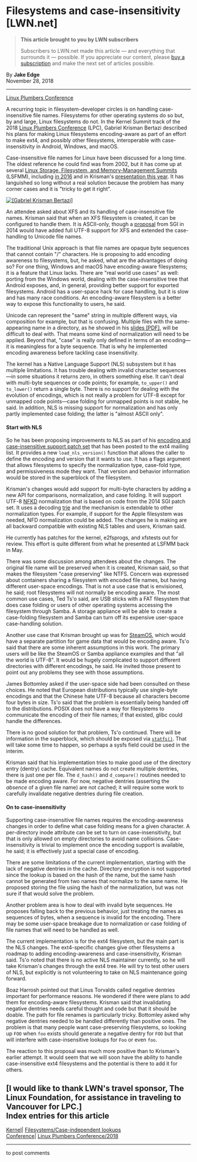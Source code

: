 # Filesystems and case-insensitivity [LWN.net]

> **This article brought to you by LWN subscribers**
> 
> Subscribers to LWN.net made this article — and everything that surrounds it — possible. If you appreciate our content, please [buy a subscription](/Promo/nst-nag3/subscribe) and make the next set of articles possible. 

By **Jake Edge**  
November 28, 2018 

* * *

[Linux Plumbers Conference](/Archives/ConferenceByYear/#2018-Linux_Plumbers_Conference)

A recurring topic in filesystem-developer circles is on handling case-insensitive file names. Filesystems for other operating systems do so but, by and large, Linux filesystems do not. In the Kernel Summit track of the 2018 [Linux Plumbers Conference](https://linuxplumbersconf.org/) (LPC), Gabriel Krisman Bertazi described his plans for making Linux filesystems encoding-aware as part of an effort to make ext4, and possibly other filesystems, interoperable with case-insensitivity in Android, Windows, and macOS. 

Case-insensitive file names for Linux have been discussed for a long time. The oldest reference he could find was from 2002, but it has come up at several [Linux Storage, Filesystem, and Memory-Management Summits](/Archives/ConferenceIndex/#Storage_Filesystem__Memory_Management) (LSFMM), including [in 2016](/Articles/685431/) and in Krisman's [presentation this year](/Articles/754508/). It has languished so long without a real solution because the problem has many corner cases and it is "tricky to get it right". 

[ ![\[Gabriel Krisman Bertazi\]](https://static.lwn.net/images/2018/lpc-krisman-sm.jpg) ](/Articles/772971/)

An attendee asked about XFS and its handling of case-insensitive file names. Krisman said that when an XFS filesystem is created, it can be configured to handle them. It is ASCII-only, though a [proposal](https://www.spinics.net/lists/xfs/msg30069.html) from SGI in 2014 would have added full UTF-8 support for XFS and extended the case-handling to Unicode file names. 

The traditional Unix approach is that file names are opaque byte sequences that cannot contain "/" characters. He is proposing to add encoding awareness to filesystems, but, he asked, what are the advantages of doing so? For one thing, Windows and macOS have encoding-aware filesystems; it is a feature that Linux lacks. There are "real world use cases" as well: porting from the Windows world, dealing with the case-insensitive tree that Android exposes, and, in general, providing better support for exported filesystems. Android has a user-space hack for case handling, but it is slow and has many race conditions. An encoding-aware filesystem is a better way to expose this functionality to users, he said. 

Unicode can represent the "same" string in multiple different ways, via composition for example, but that is confusing. Multiple files with the same-appearing name in a directory, as he showed in his [slides [PDF]](https://linuxplumbersconf.org/event/2/contributions/242/attachments/140/173/case-insensitive-lookups.pdf), will be difficult to deal with. That means some kind of normalization will need to be applied. Beyond that, "case" is really only defined in terms of an encoding—it is meaningless for a byte sequence. That is why he implemented encoding awareness before tackling case insensitivity. 

The kernel has a Native Language Support (NLS) subsystem but it has multiple limitations. It has trouble dealing with invalid character sequences—in some situations it returns zero, in others something else. It can't deal with multi-byte sequences or code points; for example, `to_upper()` and `to_lower()` return a single byte. There is no support for dealing with the evolution of encodings, which is not really a problem for UTF-8 except for unmapped code points—case folding for unmapped points is not stable, he said. In addition, NLS is missing support for normalization and has only partly implemented case folding; the latter is "almost ASCII only". 

#### Start with NLS

So he has been proposing improvements to NLS as part of his [encoding and case-insensitive support patch set](/ml/linux-ext4/20181017205524.23360-1-krisman@collabora.co.uk/) that has been posted to the ext4 mailing list. It provides a new `load_nls_version()` function that allows the caller to define the encoding and version that it wants to use. It has a flags argument that allows filesystems to specify the normalization type, case-fold type, and permissiveness mode they want. That version and behavior information would be stored in the superblock of the filesystem. 

Krisman's changes would add support for multi-byte characters by adding a new API for comparisons, normalization, and case folding. It will support UTF-8 [NFKD](https://en.wikipedia.org/wiki/Unicode_equivalence#Normal_forms) normalization that is based on code from the 2014 SGI patch set. It uses a decoding [trie](https://en.wikipedia.org/wiki/Trie) and the mechanism is extendable to other normalization types. For example, if support for the Apple filesystem was needed, NFD normalization could be added. The changes he is making are all backward compatible with existing NLS tables and users, Krisman said. 

He currently has patches for the kernel, e2fsprogs, and xfstests out for review. This effort is quite different from what he presented at LSFMM back in May. 

There was some discussion among attendees about the changes. The original file name will be preserved when it is created, Krisman said, so that makes the filesystem "case preserving" like NTFS. Concern was expressed about containers sharing a filesystem with encoded file names, but having different user-space encodings. That is not a use case that is envisioned, he said; root filesystems will not normally be encoding aware. The most common use cases, Ted Ts'o said, are USB sticks with a FAT filesystem that does case folding or users of other operating systems accessing the filesystem through Samba. A storage appliance will be able to create a case-folding filesystem and Samba can turn off its expensive user-space case-handling solution. 

Another use case that Krisman brought up was for [SteamOS](https://store.steampowered.com/steamos/), which would have a separate partition for game data that would be encoding aware. Ts'o said that there are some inherent assumptions in this work. The primary users will be like the SteamOS or Samba appliance examples and that "all the world is UTF-8". It would be hugely complicated to support different directories with different encodings, he said. He invited those present to point out any problems they see with those assumptions. 

James Bottomley asked if the user-space side had been consulted on these choices. He noted that European distributions typically use single-byte encodings and that the Chinese hate UTF-8 because all characters become four bytes in size. Ts'o said that the problem is essentially being handed off to the distributions. POSIX does not have a way for filesystems to communicate the encoding of their file names; if that existed, glibc could handle the differences. 

There is no good solution for that problem, Ts'o continued. There will be information in the superblock, which should be exposed via [`statfs()`](http://man7.org/linux/man-pages/man2/statfs.2.html). That will take some time to happen, so perhaps a sysfs field could be used in the interim. 

Krisman said that his implementation tries to make good use of the directory entry (dentry) cache. Equivalent names do not create multiple dentries, there is just one per file. The `d_hash()` and `d_compare()` routines needed to be made encoding aware. For now, negative dentries (asserting the _absence_ of a given file name) are not cached; it will require some work to carefully invalidate negative dentries during file creation. 

#### On to case-insensitivity

Supporting case-insensitive file names requires the encoding-awareness changes in order to define what case folding means for a given character. A per-directory inode attribute can be set to turn on case-insensitivity, but that is only allowed on empty directories to avoid name collisions. Case-insensitivity is trivial to implement once the encoding support is available, he said; it is effectively just a special case of encoding. 

There are some limitations of the current implementation, starting with the lack of negative dentries in the cache. Directory encryption is not supported since the lookup is based on the hash of the name, but the same hash cannot be generated from two names that normalize to the same name. He proposed storing the file using the hash of the normalization, but was not sure if that would solve the problem. 

Another problem area is how to deal with invalid byte sequences. He proposes falling back to the previous behavior, just treating the names as sequences of bytes, when a sequence is invalid for the encoding. There may be some user-space breakage due to normalization or case folding of file names that will need to be handled as well. 

The current implementation is for the ext4 filesystem, but the main part is the NLS changes. The ext4-specific changes give other filesystems a roadmap to adding encoding-awareness and case-insensitivity, Krisman said. Ts'o noted that there is no active NLS maintainer currently, so he will take Krisman's changes through the ext4 tree. He will try to test other users of NLS, but explicitly is not volunteering to take on NLS maintenance going forward. 

Boaz Harrosh pointed out that Linus Torvalds called negative dentries important for performance reasons. He wondered if there were plans to add them for encoding-aware filesystems. Krisman said that invalidating negative dentries needs careful thought and code but that it should be doable. The path for file renames is particularly tricky. Bottomley asked why negative dentries needed to be handled differently than positive ones. The problem is that many people want case-preserving filesystems, so looking up `FOO` when `foo` exists should generate a negative dentry for `FOO` but that will interfere with case-insensitive lookups for `Foo` or even `foo`. 

The reaction to this proposal was much more positive than to Krisman's earlier attempt. It would seem that we will soon have the ability to handle case-insensitive ext4 filesystems and the potential is there to add it for others. 

[I would like to thank LWN's travel sponsor, The Linux Foundation, for assistance in traveling to Vancouver for LPC.]  
Index entries for this article  
---  
[Kernel](/Kernel/Index)| [Filesystems/Case-independent lookups](/Kernel/Index#Filesystems-Case-independent_lookups)  
[Conference](/Archives/ConferenceIndex/)| [Linux Plumbers Conference/2018](/Archives/ConferenceIndex/#Linux_Plumbers_Conference-2018)  
  


* * *

to post comments 
